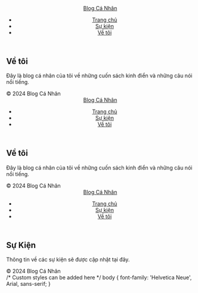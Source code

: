 <!DOCTYPE html>
<html lang="vi">
<head>
    <meta charset="UTF-8">
    <meta name="viewport" content="width=device-width, initial-scale=1.0">
    <title>Blog Cá Nhân</title>
    <link rel="stylesheet" href="https://cdnjs.cloudflare.com/ajax/libs/tailwindcss/2.2.19/tailwind.min.css">
    <link rel="stylesheet" href="styles/style.css">
</head>
<body class="bg-gray-100 text-gray-800">
    <header class="bg-white shadow">
        <div class="container mx-auto px-6 py-3">
            <div class="flex justify-between items-center">
                <a href="index.html" class="text-3xl font-bold text-gray-900">Blog Cá Nhân</a>
                <nav>
                    <ul class="flex space-x-6">
                        <li><a href="index.html" class="text-gray-700 hover:text-gray-900">Trang chủ</a></li>
                        <li><a href="events.html" class="text-gray-700 hover:text-gray-900">Sự kiện</a></li>
                        <li><a href="about.html" class="text-gray-700 hover:text-gray-900">Về tôi</a></li>
                    </ul>
                </nav>
            </div>
        </div>
    </header>
    <main class="container mx-auto px-6 py-8">
        <section class="mb-12">
            <h2 class="text-2xl font-bold mb-4">Về tôi</h2>
            <p>Đây là blog cá nhân của tôi về những cuốn sách kinh điển và những câu nói nổi tiếng.</p>
        </section>
    </main>
    <footer class="bg-white shadow mt-12">
        <div class="container mx-auto px-6 py-4 text-center">
            &copy; 2024 Blog Cá Nhân
        </div>
    </footer>
</body>
</html>
<!DOCTYPE html>
<html lang="vi">
<head>
    <meta charset="UTF-8">
    <meta name="viewport" content="width=device-width, initial-scale=1.0">
    <title>Về tôi</title>
    <link rel="stylesheet" href="https://cdnjs.cloudflare.com/ajax/libs/tailwindcss/2.2.19/tailwind.min.css">
    <link rel="stylesheet" href="styles/style.css">
</head>
<body class="bg-gray-100 text-gray-800">
    <header class="bg-white shadow">
        <div class="container mx-auto px-6 py-3">
            <div class="flex justify-between items-center">
                <a href="index.html" class="text-3xl font-bold text-gray-900">Blog Cá Nhân</a>
                <nav>
                    <ul class="flex space-x-6">
                        <li><a href="index.html" class="text-gray-700 hover:text-gray-900">Trang chủ</a></li>
                        <li><a href="events.html" class="text-gray-700 hover:text-gray-900">Sự kiện</a></li>
                        <li><a href="about.html" class="text-gray-700 hover:text-gray-900">Về tôi</a></li>
                    </ul>
                </nav>
            </div>
        </div>
    </header>
    <main class="container mx-auto px-6 py-8">
        <section class="mb-12">
            <h2 class="text-2xl font-bold mb-4">Về tôi</h2>
            <p>Đây là blog cá nhân của tôi về những cuốn sách kinh điển và những câu nói nổi tiếng.</p>
        </section>
    </main>
    <footer class="bg-white shadow mt-12">
        <div class="container mx-auto px-6 py-4 text-center">
            &copy; 2024 Blog Cá Nhân
        </div>
    </footer>
</body>
</html>
<!DOCTYPE html>
<html lang="vi">
<head>
    <meta charset="UTF-8">
    <meta name="viewport" content="width=device-width, initial-scale=1.0">
    <title>Sự Kiện</title>
    <link rel="stylesheet" href="https://cdnjs.cloudflare.com/ajax/libs/tailwindcss/2.2.19/tailwind.min.css">
    <link rel="stylesheet" href="styles/style.css">
</head>
<body class="bg-gray-100 text-gray-800">
    <header class="bg-white shadow">
        <div class="container mx-auto px-6 py-3">
            <div class="flex justify-between items-center">
                <a href="index.html" class="text-3xl font-bold text-gray-900">Blog Cá Nhân</a>
                <nav>
                    <ul class="flex space-x-6">
                        <li><a href="index.html" class="text-gray-700 hover:text-gray-900">Trang chủ</a></li>
                        <li><a href="events.html" class="text-gray-700 hover:text-gray-900">Sự kiện</a></li>
                        <li><a href="about.html" class="text-gray-700 hover:text-gray-900">Về tôi</a></li>
                    </ul>
                </nav>
            </div>
        </div>
    </header>
    <main class="container mx-auto px-6 py-8">
        <section class="mb-12">
            <h2 class="text-2xl font-bold mb-4">Sự Kiện</h2>
            <p>Thông tin về các sự kiện sẽ được cập nhật tại đây.</p>
        </section>
    </main>
    <footer class="bg-white shadow mt-12">
        <div class="container mx-auto px-6 py-4 text-center">
            &copy; 2024 Blog Cá Nhân
        </div>
    </footer>
</body>
</html>
/* Custom styles can be added here */
body {
    font-family: 'Helvetica Neue', Arial, sans-serif;
}
